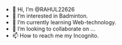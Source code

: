 - 👋 Hi, I’m @RAHUL22626
- 👀 I’m interested in Badminton.
- 🌱 I’m currently learning Web-technology.
- 💞️ I’m looking to collaborate on ...
- 📫 How to reach me my Incognito.



<!---
RAHUL22626/RAHUL22626 is a ✨ special ✨ repository because its `README.md` (this file) appears on your GitHub profile.
You can click the Preview link to take a look at your changes.
--->
